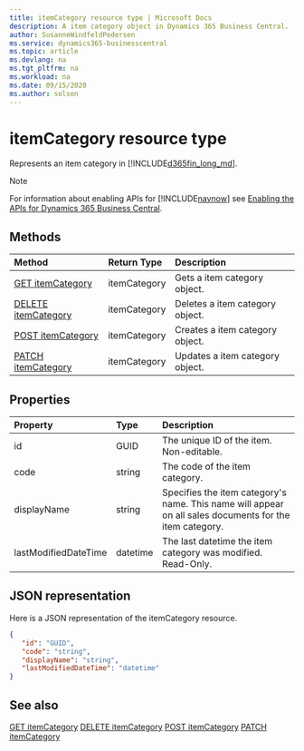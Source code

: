 ```yaml
---
title: itemCategory resource type | Microsoft Docs
description: A item category object in Dynamics 365 Business Central.
author: SusanneWindfeldPedersen
ms.service: dynamics365-businesscentral
ms.topic: article
ms.devlang: na
ms.tgt_pltfrm: na
ms.workload: na
ms.date: 09/15/2020
ms.author: solsen
---
```


# itemCategory resource type
Represents an item category in [!INCLUDE[d365fin_long_md](../../includes/d365fin_long_md.md)].

> [!NOTE]  
> For information about enabling APIs for [!INCLUDE[navnow](../../includes/navnow_md.md)] see [Enabling the APIs for Dynamics 365 Business Central](../enabling-apis-for-dynamics-nav.md).

## Methods

| Method              | Return Type|Description               |
|:--------------------|:-----------|:-------------------------|
|[GET itemCategory](../api/dynamics_itemCategory_Get.md)|itemCategory|Gets a item category object.|
|[DELETE itemCategory](../api/dynamics_itemCategory_Delete.md)|itemCategory|Deletes a item category object.|
|[POST itemCategory](../api/dynamics_itemCategory_Create.md)|itemCategory|Creates a item category object.|
|[PATCH itemCategory](../api/dynamics_itemCategory_Update.md)|itemCategory|Updates a item category object.|






## Properties

| Property           | Type   |Description     |
|:-------------------|:-------|:---------------|
|id|GUID|The unique ID of the item. Non-editable.|
|code|string|The code of the item category.|
|displayName|string|Specifies the item category's name. This name will appear on all sales documents for the item category.|
|lastModifiedDateTime|datetime|The last datetime the item category was modified. Read-Only.|


## JSON representation

Here is a JSON representation of the itemCategory resource.


```json
{
   "id": "GUID",
   "code": "string",
   "displayName": "string",
   "lastModifiedDateTime": "datetime"
}
```
## See also

[GET itemCategory](../api/dynamics_itemCategory_Get.md)
[DELETE itemCategory](../api/dynamics_itemCategory_Delete.md)
[POST itemCategory](../api/dynamics_itemCategory_Create.md)
[PATCH itemCategory](../api/dynamics_itemCategory_Update.md)

